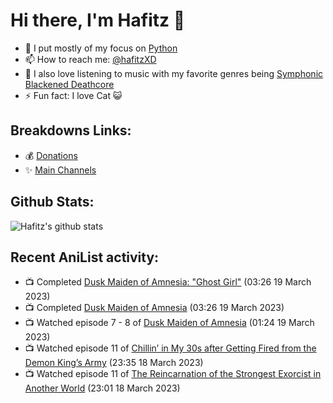 # Hi there, I'm Hafitz 👋
- 🐍 I put mostly of my focus on [Python](https://python.org)
- 📫 How to reach me: [@hafitzXD](https://t.me/hafitzXD)
- 🎵 I also love listening to music with my favorite genres being [Symphonic Blackened Deathcore](https://youtu.be/qyYmS_iBcy4)
- ⚡ Fun fact: I love Cat 😺

## Breakdowns Links:
- 💰 [Donations](https://t.me/TheBreakdowns/2)
- ✨ [Main Channels](https://t.me/TheBreakdowns)

## Github Stats:
![Hafitz's github stats](https://github-readme-stats.vercel.app/api?username=breakdowns&show_icons=true&count_private=true&bg_color=00000000&text_color=777)

## Recent AniList activity:
<!-- ANILIST_ACTIVITY:start -->

-   📺 Completed [Dusk Maiden of Amnesia: "Ghost Girl"](https://anilist.co/anime/14189) (03:26 19 March 2023)
-   📺 Completed [Dusk Maiden of Amnesia](https://anilist.co/anime/12445) (03:26 19 March 2023)
-   📺 Watched episode 7 - 8 of [Dusk Maiden of Amnesia](https://anilist.co/anime/12445) (01:24 19 March 2023)
-   📺 Watched episode 11 of [Chillin’ in My 30s after Getting Fired from the Demon King’s Army](https://anilist.co/anime/152523) (23:35 18 March 2023)
-   📺 Watched episode 11 of [The Reincarnation of the Strongest Exorcist in Another World](https://anilist.co/anime/144553) (23:01 18 March 2023)

<!-- ANILIST_ACTIVITY:end -->
